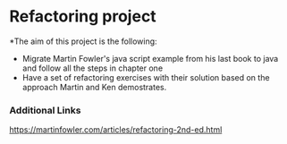 # Refactoring project


*The aim of this project is the following:
- Migrate Martin Fowler's java script example from his last book to java and follow all the steps in chapter one
- Have a set of refactoring exercises with their solution based on the approach Martin and Ken demostrates.


### Additional Links
https://martinfowler.com/articles/refactoring-2nd-ed.html


